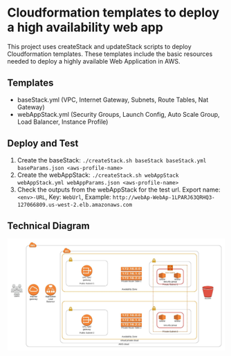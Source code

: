 # Cloudformation templates to deploy a high availability web app

This project uses createStack and updateStack scripts to deploy Cloudformation templates. These templates include the basic resources needed to deploy a highly available Web Application in AWS.

## Templates

- baseStack.yml (VPC, Internet Gateway, Subnets, Route Tables, Nat Gateway)
- webAppStack.yml (Security Groups, Launch Config, Auto Scale Group, Load Balancer, Instance Profile)

## Deploy and Test

1. Create the baseStack: `./createStack.sh baseStack baseStack.yml baseParams.json <aws-profile-name>`
2. Create the webAppStack: `./createStack.sh webAppStack webAppStack.yml webAppParams.json <aws-profile-name>`
3. Check the outputs from the webAppStack for the test url. Export name: `<env>-URL`, Key: `WebUrl`, Example: `http://webAp-WebAp-1LPARJ63QRHQ3-127066809.us-west-2.elb.amazonaws.com`

## Technical Diagram

![tech diagram](HA_WebApp.jpeg)
